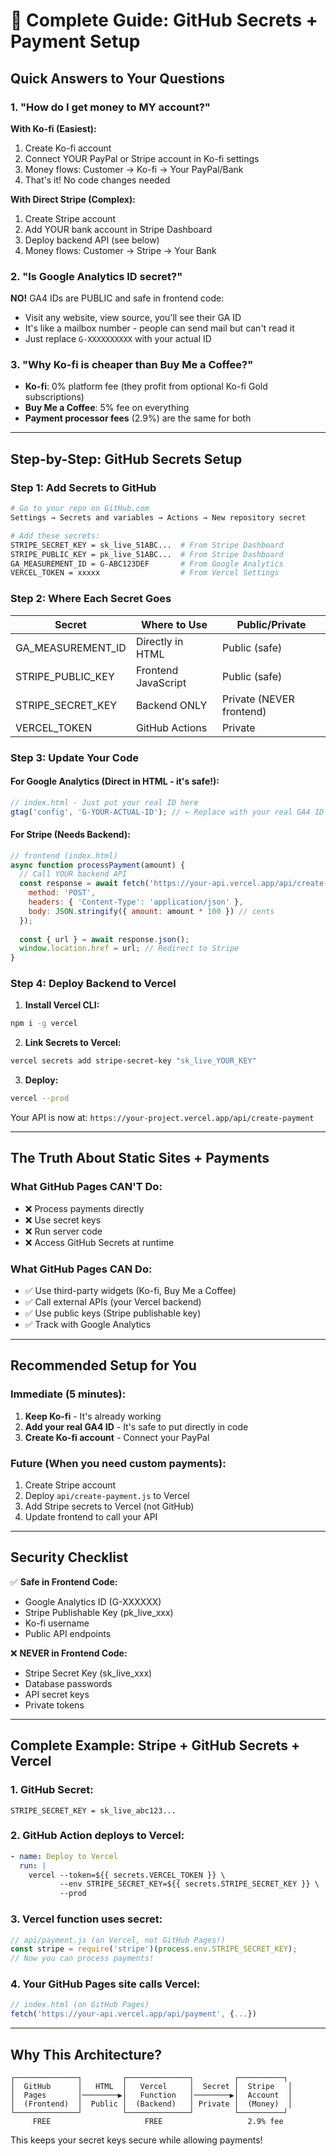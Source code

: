 # 🔐 Complete Guide: GitHub Secrets + Payment Setup

## Quick Answers to Your Questions

### 1. "How do I get money to MY account?"

**With Ko-fi (Easiest):**
1. Create Ko-fi account
2. Connect YOUR PayPal or Stripe account in Ko-fi settings
3. Money flows: Customer → Ko-fi → Your PayPal/Bank
4. That's it! No code changes needed

**With Direct Stripe (Complex):**
1. Create Stripe account
2. Add YOUR bank account in Stripe Dashboard
3. Deploy backend API (see below)
4. Money flows: Customer → Stripe → Your Bank

### 2. "Is Google Analytics ID secret?"

**NO!** GA4 IDs are PUBLIC and safe in frontend code:
- Visit any website, view source, you'll see their GA ID
- It's like a mailbox number - people can send mail but can't read it
- Just replace `G-XXXXXXXXXX` with your actual ID

### 3. "Why Ko-fi is cheaper than Buy Me a Coffee?"

- **Ko-fi**: 0% platform fee (they profit from optional Ko-fi Gold subscriptions)
- **Buy Me a Coffee**: 5% fee on everything
- **Payment processor fees** (2.9%) are the same for both

---

## Step-by-Step: GitHub Secrets Setup

### Step 1: Add Secrets to GitHub

```bash
# Go to your repo on GitHub.com
Settings → Secrets and variables → Actions → New repository secret

# Add these secrets:
STRIPE_SECRET_KEY = sk_live_51ABC...  # From Stripe Dashboard
STRIPE_PUBLIC_KEY = pk_live_51ABC...  # From Stripe Dashboard  
GA_MEASUREMENT_ID = G-ABC123DEF       # From Google Analytics
VERCEL_TOKEN = xxxxx                  # From Vercel Settings
```

### Step 2: Where Each Secret Goes

| Secret | Where to Use | Public/Private | 
|--------|--------------|----------------|
| GA_MEASUREMENT_ID | Directly in HTML | Public (safe) |
| STRIPE_PUBLIC_KEY | Frontend JavaScript | Public (safe) |
| STRIPE_SECRET_KEY | Backend ONLY | Private (NEVER frontend) |
| VERCEL_TOKEN | GitHub Actions | Private |

### Step 3: Update Your Code

#### For Google Analytics (Direct in HTML - it's safe!):
```javascript
// index.html - Just put your real ID here
gtag('config', 'G-YOUR-ACTUAL-ID'); // ← Replace with your real GA4 ID
```

#### For Stripe (Needs Backend):
```javascript
// frontend (index.html)
async function processPayment(amount) {
  // Call YOUR backend API
  const response = await fetch('https://your-api.vercel.app/api/create-payment', {
    method: 'POST',
    headers: { 'Content-Type': 'application/json' },
    body: JSON.stringify({ amount: amount * 100 }) // cents
  });
  
  const { url } = await response.json();
  window.location.href = url; // Redirect to Stripe
}
```

### Step 4: Deploy Backend to Vercel

1. **Install Vercel CLI:**
```bash
npm i -g vercel
```

2. **Link Secrets to Vercel:**
```bash
vercel secrets add stripe-secret-key "sk_live_YOUR_KEY"
```

3. **Deploy:**
```bash
vercel --prod
```

Your API is now at: `https://your-project.vercel.app/api/create-payment`

---

## The Truth About Static Sites + Payments

### What GitHub Pages CAN'T Do:
- ❌ Process payments directly
- ❌ Use secret keys
- ❌ Run server code
- ❌ Access GitHub Secrets at runtime

### What GitHub Pages CAN Do:
- ✅ Use third-party widgets (Ko-fi, Buy Me a Coffee)
- ✅ Call external APIs (your Vercel backend)
- ✅ Use public keys (Stripe publishable key)
- ✅ Track with Google Analytics

---

## Recommended Setup for You

### Immediate (5 minutes):
1. **Keep Ko-fi** - It's already working
2. **Add your real GA4 ID** - It's safe to put directly in code
3. **Create Ko-fi account** - Connect your PayPal

### Future (When you need custom payments):
1. Create Stripe account
2. Deploy `api/create-payment.js` to Vercel
3. Add Stripe secrets to Vercel (not GitHub)
4. Update frontend to call your API

---

## Security Checklist

✅ **Safe in Frontend Code:**
- Google Analytics ID (G-XXXXXX)
- Stripe Publishable Key (pk_live_xxx)
- Ko-fi username
- Public API endpoints

❌ **NEVER in Frontend Code:**
- Stripe Secret Key (sk_live_xxx)
- Database passwords
- API secret keys
- Private tokens

---

## Complete Example: Stripe + GitHub Secrets + Vercel

### 1. GitHub Secret:
```
STRIPE_SECRET_KEY = sk_live_abc123...
```

### 2. GitHub Action deploys to Vercel:
```yaml
- name: Deploy to Vercel
  run: |
    vercel --token=${{ secrets.VERCEL_TOKEN }} \
           --env STRIPE_SECRET_KEY=${{ secrets.STRIPE_SECRET_KEY }} \
           --prod
```

### 3. Vercel function uses secret:
```javascript
// api/payment.js (on Vercel, not GitHub Pages!)
const stripe = require('stripe')(process.env.STRIPE_SECRET_KEY);
// Now you can process payments!
```

### 4. Your GitHub Pages site calls Vercel:
```javascript
// index.html (on GitHub Pages)
fetch('https://your-api.vercel.app/api/payment', {...})
```

---

## Why This Architecture?

```
┌──────────────┐         ┌──────────────┐         ┌──────────┐
│  GitHub      │   HTML  │   Vercel     │  Secret │  Stripe   │
│  Pages       │────────▶│   Function   │────────▶│  Account  │
│  (Frontend)  │  Public │  (Backend)   │ Private │  (Money)  │
└──────────────┘         └──────────────┘         └──────────┘
     FREE                     FREE                   2.9% fee
```

This keeps your secret keys secure while allowing payments!